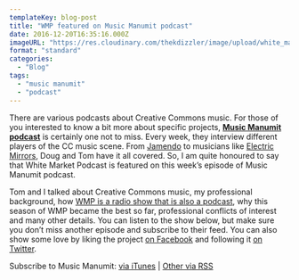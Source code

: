 ```yaml
---
templateKey: blog-post
title: "WMP featured on Music Manumit podcast"
date: 2016-12-20T16:35:16.000Z
imageURL: "https://res.cloudinary.com/thekdizzler/image/upload/white_market/musicmanumit.jpg"
format: "standard"
categories:
  - "Blog"
tags:
  - "music manumit"
  - "podcast"
---
```

There are various podcasts about Creative Commons music. For those of you interested to know a bit more about specific projects, **[Music Manumit podcast](http://www.musicmanumit.com/)** is certainly one not to miss. Every week, they interview different players of the CC music scene. From [Jamendo](http://www.musicmanumit.com/2016/10/jamendo-2-161023-music-manumit-podcast.html) to musicians like [Electric Mirrors](http://www.musicmanumit.com/2016/10/electric-mirrors-161002-music-manumit.html), Doug and Tom have it all covered. So, I am quite honoured to say that White Market Podcast is featured on this week’s episode of Music Manumit podcast.

Tom and I talked about Creative Commons music, my professional background, how [WMP is a radio show that is also a podcast](http://www.whitemarketpodcast.co.uk/blog/2016/09/29/white-market-in-context-ii-a-podcast-for-radio/), why this season of WMP became the best so far, professional conflicts of interest and many other details. You can listen to the show below, but make sure you don’t miss another episode and subscribe to their feed. You can also show some love by liking the project [on Facebook](https://www.facebook.com/pages/Music-Manumit/149553048391737) and following it [on Twitter](https://twitter.com/musicmanumit).

Subscribe to Music Manumit: [via iTunes](https://itunes.apple.com/us/podcast/music-manumit/id546536723?mt=2&uo=4) | [Other via RSS](http://feeds.feedburner.com/MusicManumit)